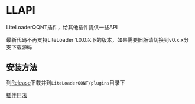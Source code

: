 # LLAPI

LiteLoaderQQNT插件，给其他插件提供一些API

最新代码不再支持LiteLoader 1.0.0以下的版本，如果需要旧版请切换到v0.x.x分支下载源码

## 安装方法

到[Release](https://github.com/linyuchen/LiteLoaderQQNT-Plugin-LLAPI/releases)下载并到`LiteLoaderQQNT/plugins`目录下

[插件用法](https://llapi.srap.link/docs/LLAPI.html)
